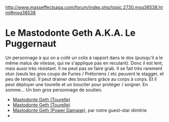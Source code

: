 http://www.masseffectsaga.com/forum/index.php/topic,2730.msg38538.html#msg38538

Le Mastodonte Geth A.K.A. Le Puggernaut
=======================================

Un personnage à qui on a collé un colis à rapport dans le dos (puisqu'il a le même malus de vitesse, qui ne s'applique pas en reculant). Donc il est lent, mais aussi très résistant. Il ne peut pas se faire grab. Il se fait très rarement stun (seuls les gros coups de Furies / Prétoriens / etc peuvent le stagger, et peu de temps). Il peut drainer des boucliers grâce au corps à corps. Et il peut déployer une tourelle et un bouclier pour protéger / soigner.
En somme... Un bon gros personnage de soutien.


 * [Mastodonte Geth (Tourelle)](#)
 * [Mastodonte Geth (Tourelle)](#)
 * [Mastodonte Geth (Power Damage)](#), par notre guest-star dimitrie
 * 
 
